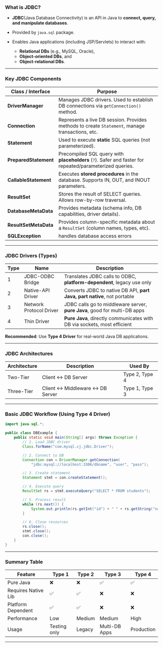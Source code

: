 ### What is JDBC?

* **JDBC**(Java Database Connectivity) is an API in Java to **connect, query, and manipulate databases**.
* Provided by `java.sql` package.
* Enables Java applications (including JSP/Servlets) to interact with:

  * **Relational DBs** (e.g., MySQL, Oracle),
  * **Object-oriented DBs**, and
  * **Object-relational DBs**.

---

### Key JDBC Components

| **Class / Interface** | **Purpose**                                                                                             |
| --------------------- | ------------------------------------------------------------------------------------------------------- |
| **DriverManager**     | Manages JDBC drivers. Used to establish DB connections via `getConnection()` method.                    |
| **Connection**        | Represents a live DB session. Provides methods to create `Statement`, manage transactions, etc.         |
| **Statement**         | Used to execute **static** SQL queries (not parameterized).                                             |
| **PreparedStatement** | Precompiled SQL query with **placeholders** (`?`). Safer and faster for repeated/parameterized queries. |
| **CallableStatement** | Executes **stored procedures** in the database. Supports IN, OUT, and INOUT parameters.                 |
| **ResultSet**         | Stores the result of SELECT queries. Allows row-by-row traversal.                                       |
| **DatabaseMetaData**  | Provides metadata (schema info, DB capabilities, driver details).                                       |
| **ResultSetMetaData** | Provides column-specific metadata about a `ResultSet` (column names, types, etc).                       |
| **SQLException** | handles database access errors |


---

### JDBC Drivers (Types)

| Type | Name                    | Description                                                               |
| ---- | ----------------------- | ------------------------------------------------------------------------- |
| 1    | JDBC-ODBC Bridge        | Translates JDBC calls to ODBC, **platform-dependent**, legacy use only    |
| 2    | Native-API Driver       | Converts JDBC to native DB API, **part Java, part native**, not portable  |
| 3    | Network Protocol Driver | JDBC calls go to middleware server, **pure Java**, good for multi-DB apps |
| 4    | Thin Driver             | **Pure Java**, directly communicates with DB via sockets, most efficient  |
 **Recommended**: Use **Type 4 Driver** for real-world Java DB applications.

---

### JDBC Architectures

| Architecture | Description                     | Used By        |
| ------------ | ------------------------------- | -------------- |
| Two-Tier     | Client ↔ DB Server              | Type 2, Type 4 |
| Three-Tier   | Client ↔ Middleware ↔ DB Server | Type 1, Type 3 |

---

### Basic JDBC Workflow (Using Type 4 Driver)

```java
import java.sql.*;

public class DBExample {
    public static void main(String[] args) throws Exception {
        // 1. Load JDBC driver
        Class.forName("com.mysql.cj.jdbc.Driver");

        // 2. Connect to DB
        Connection con = DriverManager.getConnection(
            "jdbc:mysql://localhost:3306/dbname", "user", "pass");

        // 3. Create statement
        Statement stmt = con.createStatement();

        // 4. Execute query
        ResultSet rs = stmt.executeQuery("SELECT * FROM students");

        // 5. Process result
        while (rs.next()) {
            System.out.println(rs.getInt("id") + " " + rs.getString("name"));
        }

        // 6. Close resources
        rs.close();
        stmt.close();
        con.close();
    }
}
```

---

### Summary Table

| Feature             | Type 1       | Type 2 | Type 3        | Type 4     |
| ------------------- | ------------ | ------ | ------------- | ---------- |
| Pure Java           | ❌            | ❌      | ✅            | ✅          |
| Requires Native Lib | ✅           | ✅      | ❌             | ❌          |
| Platform Dependent  | ✅           | ✅      | ❌             | ❌          |
| Performance         | Low          | Medium | Medium        | High       |
| Usage               | Testing only | Legacy | Multi-DB Apps | Production |

---